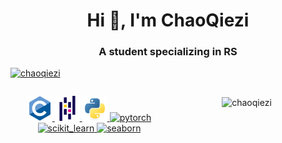 <h1 align="center">Hi 👋, I'm ChaoQiezi</h1>
<h3 align="center">A student specializing in RS</h3>

<p align="left"> <a href="https://github.com/ryo-ma/github-profile-trophy"><img src="https://github-profile-trophy.vercel.app/?username=chaoqiezi" alt="chaoqiezi" /></a> </p>

<html>
<head>
    <style>
        .left {
            float: left;
            width: 50%; /* or adjust as needed */
        }
        .right {
            float: right;
            width: 50%; /* or adjust as needed */
        }
        /* Clear floats after the columns */
        .row:after {
            content: "";
            display: table;
            clear: both;
        }
    </style>
</head>
<body>
    <div class="row">
        <div class="left">
            <!-- Icons Links -->
            <p align="center">
                <a href="https://www.cprogramming.com/" target="_blank" rel="noreferrer">
                    <img src="https://raw.githubusercontent.com/devicons/devicon/master/icons/c/c-original.svg" alt="c" width="40" height="40"/>
                </a>
                <a href="https://pandas.pydata.org/" target="_blank" rel="noreferrer">
                    <img src="https://raw.githubusercontent.com/devicons/devicon/2ae2a900d2f041da66e950e4d48052658d850630/icons/pandas/pandas-original.svg" alt="pandas" width="40" height="40"/>
                </a>
                <a href="https://www.python.org" target="_blank" rel="noreferrer">
                    <img src="https://raw.githubusercontent.com/devicons/devicon/master/icons/python/python-original.svg" alt="python" width="40" height="40"/>
                </a>
                <a href="https://pytorch.org/" target="_blank" rel="noreferrer">
                    <img src="https://www.vectorlogo.zone/logos/pytorch/pytorch-icon.svg" alt="pytorch" width="40" height="40"/>
                </a>
                <a href="https://scikit-learn.org/" target="_blank" rel="noreferrer">
                    <img src="https://upload.wikimedia.org/wikipedia/commons/0/05/Scikit_learn_logo_small.svg" alt="scikit_learn" width="40" height="40"/>
                </a>
                <a href="https://seaborn.pydata.org/" target="_blank" rel="noreferrer">
                    <img src="https://seaborn.pydata.org/_images/logo-mark-lightbg.svg" alt="seaborn" width="40" height="40"/>
                </a>
            </p>
        </div>
        <div class="right">
            <!-- Language Stats Image -->
            <p align="center">
                <img align="center" src="https://github-readme-stats.vercel.app/api/top-langs?username=chaoqiezi&show_icons=true&locale=en&layout=compact" alt="chaoqiezi"/>
            </p>
        </div>
    </div>
</body>
</html>

